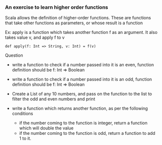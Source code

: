### An exercise to learn higher order functions

Scala allows the definition of higher-order functions. These are functions that take other functions as parameters, or 
whose result is a function

Ex: apply is a function which takes another function f as an argument. It also takes value v, and apply f to v

  `def apply(f: Int => String, v: Int) = f(v)`

Question

   - write a function to check if a number passed into it is an even, function definition should be
        f: Int => Boolean
   - write a function to check if a number passed into it is an odd, function definition should be
        f: Int => Boolean
   - Create a List of any 10 numbers, and pass on the function to the list to filter the odd and even numbers and print
   
   - write a function which returns another function, as per the following conditions
        - if the number coming to the function is integer, return a function which will double the value
        - if the number coming to the function is odd, return a function to add 1 to it.
   